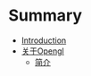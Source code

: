   # Summary

  * [Introduction](README.md)
  * [关于Opengl](opengl/about/about.md)
      * [简介](opengl/about/about.md)
